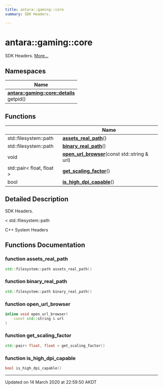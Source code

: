 ```yaml
---
title: antara::gaming::core
summary: SDK Headers.  

---
```


# antara::gaming::core




SDK Headers.  [More...](#detailed-description)





## Namespaces

| Name           |
| -------------- |
| **[antara::gaming::core::details](Namespaces/namespaceantara_1_1gaming_1_1core_1_1details.md)** <br>getpid()  |



## Functions

|                | Name           |
| -------------- | -------------- |
| std::filesystem::path | **[assets_real_path](Namespaces/namespaceantara_1_1gaming_1_1core.md#function-assets_real_path)**()  |
| std::filesystem::path | **[binary_real_path](Namespaces/namespaceantara_1_1gaming_1_1core.md#function-binary_real_path)**()  |
| void | **[open_url_browser](Namespaces/namespaceantara_1_1gaming_1_1core.md#function-open_url_browser)**(const std::string & url)  |
| std::pair< float, float > | **[get_scaling_factor](Namespaces/namespaceantara_1_1gaming_1_1core.md#function-get_scaling_factor)**()  |
| bool | **[is_high_dpi_capable](Namespaces/namespaceantara_1_1gaming_1_1core.md#function-is_high_dpi_capable)**()  |




## Detailed Description

SDK Headers. 

























< std::filesystem::path

C++ System Headers 




## Functions Documentation

### function assets_real_path

```cpp
std::filesystem::path assets_real_path()
```




























### function binary_real_path

```cpp
std::filesystem::path binary_real_path()
```




























### function open_url_browser

```cpp
inline void open_url_browser(
    const std::string & url
)
```




























### function get_scaling_factor

```cpp
std::pair< float, float > get_scaling_factor()
```




























### function is_high_dpi_capable

```cpp
bool is_high_dpi_capable()
```
































-------------------------------

Updated on 14 March 2020 at 22:59:50 AKDT